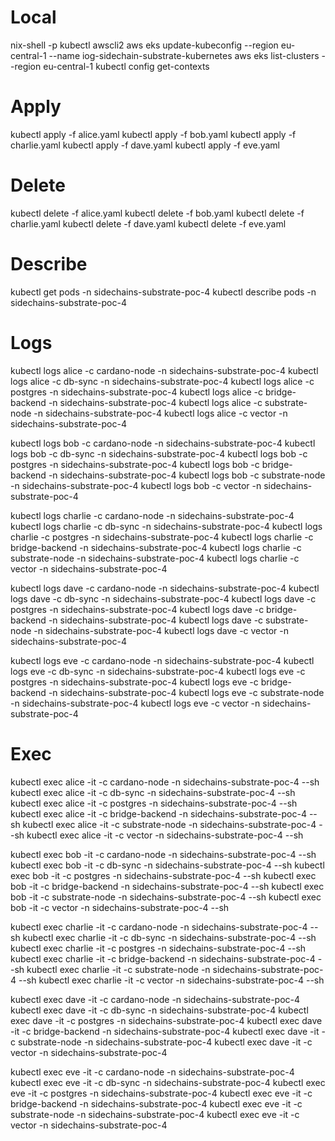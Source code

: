 # Local

nix-shell -p kubectl awscli2
aws eks update-kubeconfig --region eu-central-1 --name iog-sidechain-substrate-kubernetes
aws eks list-clusters --region eu-central-1
kubectl config get-contexts

# Apply

kubectl apply -f alice.yaml
kubectl apply -f bob.yaml
kubectl apply -f charlie.yaml
kubectl apply -f dave.yaml
kubectl apply -f eve.yaml

# Delete

kubectl delete -f alice.yaml
kubectl delete -f bob.yaml
kubectl delete -f charlie.yaml
kubectl delete -f dave.yaml
kubectl delete -f eve.yaml

# Describe

kubectl get pods -n sidechains-substrate-poc-4
kubectl describe pods -n sidechains-substrate-poc-4

# Logs

kubectl logs alice -c cardano-node -n sidechains-substrate-poc-4
kubectl logs alice -c db-sync -n sidechains-substrate-poc-4
kubectl logs alice -c postgres -n sidechains-substrate-poc-4
kubectl logs alice -c bridge-backend -n sidechains-substrate-poc-4
kubectl logs alice -c substrate-node -n sidechains-substrate-poc-4
kubectl logs alice -c vector -n sidechains-substrate-poc-4

kubectl logs bob -c cardano-node -n sidechains-substrate-poc-4
kubectl logs bob -c db-sync -n sidechains-substrate-poc-4
kubectl logs bob -c postgres -n sidechains-substrate-poc-4
kubectl logs bob -c bridge-backend -n sidechains-substrate-poc-4
kubectl logs bob -c substrate-node -n sidechains-substrate-poc-4
kubectl logs bob -c vector -n sidechains-substrate-poc-4

kubectl logs charlie -c cardano-node -n sidechains-substrate-poc-4
kubectl logs charlie -c db-sync -n sidechains-substrate-poc-4
kubectl logs charlie -c postgres -n sidechains-substrate-poc-4
kubectl logs charlie -c bridge-backend -n sidechains-substrate-poc-4
kubectl logs charlie -c substrate-node -n sidechains-substrate-poc-4
kubectl logs charlie -c vector -n sidechains-substrate-poc-4

kubectl logs dave -c cardano-node -n sidechains-substrate-poc-4
kubectl logs dave -c db-sync -n sidechains-substrate-poc-4
kubectl logs dave -c postgres -n sidechains-substrate-poc-4
kubectl logs dave -c bridge-backend -n sidechains-substrate-poc-4
kubectl logs dave -c substrate-node -n sidechains-substrate-poc-4
kubectl logs dave -c vector -n sidechains-substrate-poc-4

kubectl logs eve -c cardano-node -n sidechains-substrate-poc-4
kubectl logs eve -c db-sync -n sidechains-substrate-poc-4
kubectl logs eve -c postgres -n sidechains-substrate-poc-4
kubectl logs eve -c bridge-backend -n sidechains-substrate-poc-4
kubectl logs eve -c substrate-node -n sidechains-substrate-poc-4
kubectl logs eve -c vector -n sidechains-substrate-poc-4

# Exec 

kubectl exec alice -it -c cardano-node -n sidechains-substrate-poc-4 --sh
kubectl exec alice -it -c db-sync -n sidechains-substrate-poc-4 --sh
kubectl exec alice -it -c postgres -n sidechains-substrate-poc-4 --sh
kubectl exec alice -it -c bridge-backend -n sidechains-substrate-poc-4 --sh
kubectl exec alice -it -c substrate-node -n sidechains-substrate-poc-4 --sh
kubectl exec alice -it -c vector -n sidechains-substrate-poc-4 --sh

kubectl exec bob -it -c cardano-node -n sidechains-substrate-poc-4 --sh
kubectl exec bob -it -c db-sync -n sidechains-substrate-poc-4 --sh
kubectl exec bob -it -c postgres -n sidechains-substrate-poc-4 --sh
kubectl exec bob -it -c bridge-backend -n sidechains-substrate-poc-4 --sh
kubectl exec bob -it -c substrate-node -n sidechains-substrate-poc-4 --sh
kubectl exec bob -it -c vector -n sidechains-substrate-poc-4 --sh

kubectl exec charlie -it -c cardano-node -n sidechains-substrate-poc-4 --sh
kubectl exec charlie -it -c db-sync -n sidechains-substrate-poc-4 --sh
kubectl exec charlie -it -c postgres -n sidechains-substrate-poc-4 --sh
kubectl exec charlie -it -c bridge-backend -n sidechains-substrate-poc-4 --sh
kubectl exec charlie -it -c substrate-node -n sidechains-substrate-poc-4 --sh
kubectl exec charlie -it -c vector -n sidechains-substrate-poc-4 --sh

kubectl exec dave -it -c cardano-node -n sidechains-substrate-poc-4
kubectl exec dave -it -c db-sync -n sidechains-substrate-poc-4
kubectl exec dave -it -c postgres -n sidechains-substrate-poc-4
kubectl exec dave -it -c bridge-backend -n sidechains-substrate-poc-4
kubectl exec dave -it -c substrate-node -n sidechains-substrate-poc-4
kubectl exec dave -it -c vector -n sidechains-substrate-poc-4

kubectl exec eve -it -c cardano-node -n sidechains-substrate-poc-4
kubectl exec eve -it -c db-sync -n sidechains-substrate-poc-4
kubectl exec eve -it -c postgres -n sidechains-substrate-poc-4
kubectl exec eve -it -c bridge-backend -n sidechains-substrate-poc-4
kubectl exec eve -it -c substrate-node -n sidechains-substrate-poc-4
kubectl exec eve -it -c vector -n sidechains-substrate-poc-4